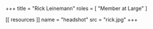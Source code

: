 +++ 
title = "Rick Leinemann"
roles = [ "Member at Large" ]

[[ resources ]]
    name = "headshot"
    src = "rick.jpg"
+++
